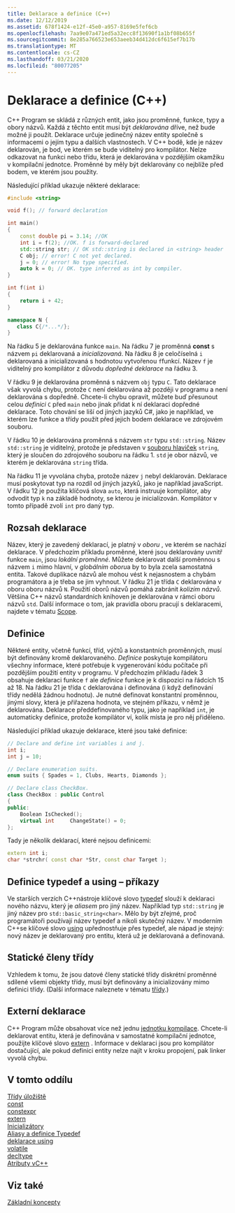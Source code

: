 ```yaml
---
title: Deklarace a definice (C++)
ms.date: 12/12/2019
ms.assetid: 678f1424-e12f-45e0-a957-8169e5fef6cb
ms.openlocfilehash: 7aa9e07a471ed5a32ecc8f13690f1a1bf08b655f
ms.sourcegitcommit: 8e285a766523e653aeeb34d412dc6f615ef7b17b
ms.translationtype: MT
ms.contentlocale: cs-CZ
ms.lasthandoff: 03/21/2020
ms.locfileid: "80077205"
---
```

# <a name="declarations-and-definitions-c"></a>Deklarace a definice (C++)

C++ Program se skládá z různých entit, jako jsou proměnné, funkce, typy a obory názvů. Každá z těchto entit musí být *deklarována* dříve, než bude možné ji použít. Deklarace určuje jedinečný název entity společně s informacemi o jejím typu a dalších vlastnostech. V C++ bodě, kde je název deklarován, je bod, ve kterém se bude viditelný pro kompilátor. Nelze odkazovat na funkci nebo třídu, která je deklarována v pozdějším okamžiku v kompilační jednotce. Proměnné by měly být deklarovány co nejblíže před bodem, ve kterém jsou použity.

Následující příklad ukazuje některé deklarace:

```cpp
#include <string>

void f(); // forward declaration

int main()
{
    const double pi = 3.14; //OK
    int i = f(2); //OK. f is forward-declared
    std::string str; // OK std::string is declared in <string> header
    C obj; // error! C not yet declared.
    j = 0; // error! No type specified.
    auto k = 0; // OK. type inferred as int by compiler.
}

int f(int i)
{
    return i + 42;
}

namespace N {
   class C{/*...*/};
}
```

Na řádku 5 je deklarována funkce `main`. Na řádku 7 je proměnná **const** s názvem `pi` deklarovaná a *inicializovaná*. Na řádku 8 je celočíselná `i` deklarovaná a inicializovaná s hodnotou vytvořenou `f`funkcí. Název `f` je viditelný pro kompilátor z důvodu *dopředné deklarace* na řádku 3.

V řádku 9 je deklarována proměnná s názvem `obj` typu `C`. Tato deklarace však vyvolá chybu, protože `C` není deklarována až později v programu a není deklarována s dopředně. Chcete-li chybu opravit, můžete buď přesunout celou *definici* `C` před `main` nebo jinak přidat k ní deklaraci dopředné deklarace. Toto chování se liší od jiných jazyků C#, jako je například, ve kterém lze funkce a třídy použít před jejich bodem deklarace ve zdrojovém souboru.

V řádku 10 je deklarována proměnná s názvem `str` typu `std::string`. Název `std::string` je viditelný, protože je představen v [souboru hlaviček](header-files-cpp.md) `string`, který je sloučen do zdrojového souboru na řádku 1. `std` je obor názvů, ve kterém je deklarována `string` třída.

Na řádku 11 je vyvolána chyba, protože název `j` nebyl deklarován. Deklarace musí poskytovat typ na rozdíl od jiných jazyků, jako je například javaScript. V řádku 12 je použita klíčová slova `auto`, která instruuje kompilátor, aby odvodit typ `k` na základě hodnoty, se kterou je inicializován. Kompilátor v tomto případě zvolí `int` pro daný typ.  

## <a name="declaration-scope"></a>Rozsah deklarace

Název, který je zavedený deklarací, je platný v *oboru* , ve kterém se nachází deklarace. V předchozím příkladu proměnné, které jsou deklarovány uvnitř funkce `main`, jsou *lokální proměnné*. Můžete deklarovat další proměnnou s názvem `i` mimo hlavní, v *globálním oboru*a by to byla zcela samostatná entita. Takové duplikace názvů ale mohou vést k nejasnostem a chybám programátora a je třeba se jim vyhnout. V řádku 21 je třída `C` deklarována v oboru oboru názvů `N`. Použití oborů názvů pomáhá zabránit *kolizím názvů*. Většina C++ názvů standardních knihoven je deklarována v rámci oboru názvů `std`. Další informace o tom, jak pravidla oboru pracují s deklaracemi, najdete v tématu [Scope](../cpp/scope-visual-cpp.md).

## <a name="definitions"></a>Definice

Některé entity, včetně funkcí, tříd, výčtů a konstantních proměnných, musí být definovány kromě deklarovaného. *Definice* poskytuje kompilátoru všechny informace, které potřebuje k vygenerování kódu počítače při pozdějším použití entity v programu. V předchozím příkladu řádek 3 obsahuje deklaraci funkce `f` ale *definice* funkce je k dispozici na řádcích 15 až 18. Na řádku 21 je třída `C` deklarována i definována (i když definování třídy nedělá žádnou hodnotu). Je nutné definovat konstantní proměnnou, jinými slovy, která je přiřazena hodnota, ve stejném příkazu, v němž je deklarována. Deklarace předdefinovaného typu, jako je například `int`, je automaticky definice, protože kompilátor ví, kolik místa je pro něj přiděleno.

Následující příklad ukazuje deklarace, které jsou také definice:

```cpp
// Declare and define int variables i and j.
int i;
int j = 10;

// Declare enumeration suits.
enum suits { Spades = 1, Clubs, Hearts, Diamonds };

// Declare class CheckBox.
class CheckBox : public Control
{
public:
    Boolean IsChecked();
    virtual int     ChangeState() = 0;
};
```

Tady je několik deklarací, které nejsou definicemi:

```cpp
extern int i;
char *strchr( const char *Str, const char Target );
```

## <a name="typedefs-and-using-statements"></a>Definice typedef a using – příkazy

Ve starších verzích C++nástroje klíčové slovo [typedef](aliases-and-typedefs-cpp.md) slouží k deklaraci nového názvu, který je *aliasem* pro jiný název. Například typ `std::string` je jiný název pro `std::basic_string<char>`. Mělo by být zřejmé, proč programátoři používají název typedef a nikoli skutečný název. V moderním C++se klíčové slovo [using](aliases-and-typedefs-cpp.md) upřednostňuje přes typedef, ale nápad je stejný: nový název je deklarovaný pro entitu, která už je deklarovaná a definovaná.

## <a name="static-class-members"></a>Statické členy třídy

Vzhledem k tomu, že jsou datové členy statické třídy diskrétní proměnné sdílené všemi objekty třídy, musí být definovány a inicializovány mimo definici třídy. (Další informace naleznete v tématu [třídy](../cpp/classes-and-structs-cpp.md).)

## <a name="extern-declarations"></a>Externí deklarace

C++ Program může obsahovat více než jednu [jednotku kompilace](header-files-cpp.md). Chcete-li deklarovat entitu, která je definována v samostatné kompilační jednotce, použijte klíčové slovo [extern](extern-cpp.md) . Informace v deklaraci jsou pro kompilátor dostačující, ale pokud definici entity nelze najít v kroku propojení, pak linker vyvolá chybu.

## <a name="in-this-section"></a>V tomto oddílu

[Třídy úložiště](storage-classes-cpp.md)<br/>
[const](const-cpp.md)<br/>
[constexpr](constexpr-cpp.md)<br/>
[extern](extern-cpp.md)<br/>
[Inicializátory](initializers.md)<br/>
[Aliasy a definice Typedef](aliases-and-typedefs-cpp.md)<br/>
[deklarace using](using-declaration.md)<br/>
[volatile](volatile-cpp.md)<br/>
[decltype](decltype-cpp.md)<br/>
[Atributy vC++](attributes.md)<br/>

## <a name="see-also"></a>Viz také

[Základní koncepty](../cpp/basic-concepts-cpp.md)<br/>
